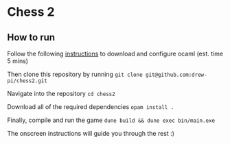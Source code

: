 # Chess 2

## How to run

Follow the following [instructions](https://cs3110.github.io/textbook/chapters/preface/install.html) to download and configure ocaml (est. time 5 mins)

Then clone this repository by running ```git clone git@github.com:drew-pi/chess2.git```

Navigate into the repository ```cd chess2```

Download all of the required dependencies ```opam install .```

Finally, compile and run the game ```dune build && dune exec bin/main.exe```

The onscreen instructions will guide you through the rest :)


